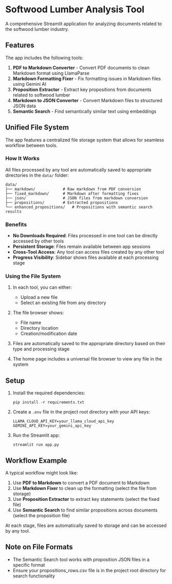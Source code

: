 # Softwood Lumber Analysis Tool

A comprehensive Streamlit application for analyzing documents related to the softwood lumber industry.

## Features

The app includes the following tools:

1. **PDF to Markdown Converter** - Convert PDF documents to clean Markdown format using LlamaParse
2. **Markdown Formatting Fixer** - Fix formatting issues in Markdown files using Gemini AI
3. **Proposition Extractor** - Extract key propositions from documents related to softwood lumber
4. **Markdown to JSON Converter** - Convert Markdown files to structured JSON data
5. **Semantic Search** - Find semantically similar text using embeddings

## Unified File System

The app features a centralized file storage system that allows for seamless workflow between tools.

### How It Works

All files processed by any tool are automatically saved to appropriate directories in the `data/` folder:

```
data/
├── markdown/            # Raw markdown from PDF conversion
├── fixed_markdown/      # Markdown after formatting fixes 
├── json/                # JSON files from markdown conversion
├── propositions/        # Extracted propositions
└── enhanced_propositions/   # Propositions with semantic search results
```

### Benefits

- **No Downloads Required**: Files processed in one tool can be directly accessed by other tools
- **Persistent Storage**: Files remain available between app sessions
- **Cross-Tool Access**: Any tool can access files created by any other tool
- **Progress Visibility**: Sidebar shows files available at each processing stage

### Using the File System

1. In each tool, you can either:
   - Upload a new file
   - Select an existing file from any directory

2. The file browser shows:
   - File name
   - Directory location
   - Creation/modification date

3. Files are automatically saved to the appropriate directory based on their type and processing stage

4. The home page includes a universal file browser to view any file in the system

## Setup

1. Install the required dependencies:
   ```
   pip install -r requirements.txt
   ```

2. Create a `.env` file in the project root directory with your API keys:
   ```
   LLAMA_CLOUD_API_KEY=your_llama_cloud_api_key
   GEMINI_API_KEY=your_gemini_api_key
   ```

3. Run the Streamlit app:
   ```
   streamlit run app.py
   ```

## Workflow Example

A typical workflow might look like:

1. Use **PDF to Markdown** to convert a PDF document to Markdown
2. Use **Markdown Fixer** to clean up the formatting (select the file from storage)
3. Use **Proposition Extractor** to extract key statements (select the fixed file)
4. Use **Semantic Search** to find similar propositions across documents (select the proposition file)

At each stage, files are automatically saved to storage and can be accessed by any tool.

## Note on File Formats

- The Semantic Search tool works with proposition JSON files in a specific format
- Ensure your propositions_rows.csv file is in the project root directory for search functionality
